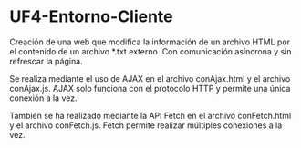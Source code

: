 # UF4-Entorno-Cliente
Creación de una web que modifica la información de un archivo HTML por el contenido de un archivo *.txt externo. Con comunicación asíncrona y sin refrescar la página.

Se realiza mediante el uso de AJAX en el archivo conAjax.html y el archivo conAjax.js. AJAX solo funciona con el protocolo HTTP y permite una única conexión a la vez.

También se ha realizado mediante la API Fetch en el archivo conFetch.html y el archivo conFetch.js. Fetch permite realizar múltiples conexiones a la vez.

